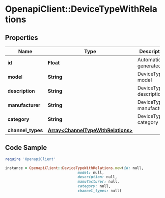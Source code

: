 # OpenapiClient::DeviceTypeWithRelations

## Properties

Name | Type | Description | Notes
------------ | ------------- | ------------- | -------------
**id** | **Float** | Automatically generated ID | [optional] 
**model** | **String** | DeviceType model | 
**description** | **String** | DeviceType description | [optional] 
**manufacturer** | **String** | DeviceType manufacturer | 
**category** | **String** | DeviceType category | [optional] 
**channel_types** | [**Array&lt;ChannelTypeWithRelations&gt;**](ChannelTypeWithRelations.md) |  | [optional] 

## Code Sample

```ruby
require 'OpenapiClient'

instance = OpenapiClient::DeviceTypeWithRelations.new(id: null,
                                 model: null,
                                 description: null,
                                 manufacturer: null,
                                 category: null,
                                 channel_types: null)
```


